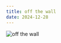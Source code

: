 ```yaml
---
title: off the wall
date: 2024-12-28
---
```


![off the wall](/img/offthewall.jpg)

<p>&nbsp;</p>
<p>&nbsp;</p>
<p>&nbsp;</p>
<p>&nbsp;</p>
<p>&nbsp;</p>